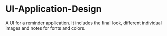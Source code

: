 # UI-Application-Design
A UI for a reminder application. It includes the final look, different individual images and notes for fonts and colors.
